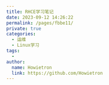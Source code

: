 ```yaml
---
title: RHCE学习笔记
date: 2023-09-12 14:26:22
permalink: /pages/fbbe11/
private: true
categories:
  - 运维
  - Linux学习
tags:
  - 
author: 
  name: Howietron
  link: https://github.com/Howietron
---
```


